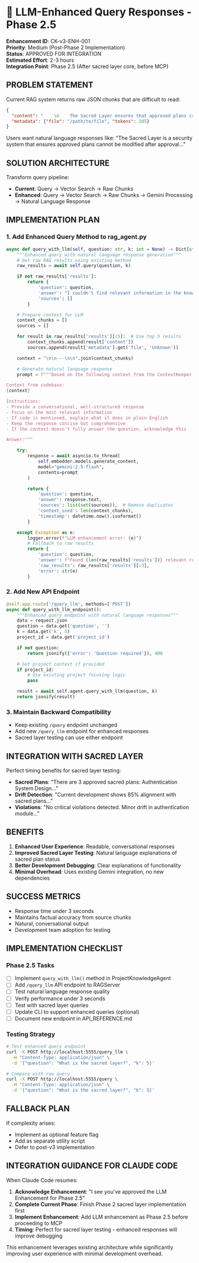# 🧠 LLM-Enhanced Query Responses - Phase 2.5

**Enhancement ID**: CK-v3-ENH-001  
**Priority**: Medium (Post-Phase 2 Implementation)  
**Status**: APPROVED FOR INTEGRATION  
**Estimated Effort**: 2-3 hours  
**Integration Point**: Phase 2.5 (After sacred layer core, before MCP)

## PROBLEM STATEMENT

Current RAG system returns raw JSON chunks that are difficult to read:
```json
{
  "content": "    \n    The Sacred Layer ensures that approved plans cannot be modified\n    and provides strong verification for plan approval.\n    \"\"\"\n    \n    def __init__(self, storage_path: str):",
  "metadata": {"file": "/path/to/file", "tokens": 205}
}
```

Users want natural language responses like: "The Sacred Layer is a security system that ensures approved plans cannot be modified after approval..."

## SOLUTION ARCHITECTURE

Transform query pipeline:
- **Current**: Query → Vector Search → Raw Chunks
- **Enhanced**: Query → Vector Search → Raw Chunks → Gemini Processing → Natural Language Response

## IMPLEMENTATION PLAN

### 1. Add Enhanced Query Method to rag_agent.py

```python
async def query_with_llm(self, question: str, k: int = None) -> Dict[str, Any]:
    """Enhanced query with natural language response generation"""
    # Get raw RAG results using existing method
    raw_results = await self.query(question, k)

    if not raw_results['results']:
        return {
            'question': question,
            'answer': "I couldn't find relevant information in the knowledge base.",
            'sources': []
        }

    # Prepare context for LLM
    context_chunks = []
    sources = []

    for result in raw_results['results'][:5]:  # Use top 5 results
        context_chunks.append(result['content'])
        sources.append(result['metadata'].get('file', 'Unknown'))

    context = "\n\n---\n\n".join(context_chunks)

    # Generate natural language response
    prompt = f"""Based on the following context from the ContextKeeper knowledge base, provide a clear, helpful answer to this question: "{question}"

Context from codebase:
{context}

Instructions:
- Provide a conversational, well-structured response
- Focus on the most relevant information
- If code is mentioned, explain what it does in plain English
- Keep the response concise but comprehensive
- If the context doesn't fully answer the question, acknowledge this

Answer:"""

    try:
        response = await asyncio.to_thread(
            self.embedder.models.generate_content,
            model="gemini-2.5-flash",
            contents=prompt
        )

        return {
            'question': question,
            'answer': response.text,
            'sources': list(set(sources)),  # Remove duplicates
            'context_used': len(context_chunks),
            'timestamp': datetime.now().isoformat()
        }

    except Exception as e:
        logger.error(f"LLM enhancement error: {e}")
        # Fallback to raw results
        return {
            'question': question,
            'answer': f"Found {len(raw_results['results'])} relevant results, but couldn't generate natural language response.",
            'raw_results': raw_results['results'][:3],
            'error': str(e)
        }
```

### 2. Add New API Endpoint

```python
@self.app.route('/query_llm', methods=['POST'])
async def query_with_llm_endpoint():
    """Enhanced query endpoint with natural language responses"""
    data = request.json
    question = data.get('question', '')
    k = data.get('k', 5)
    project_id = data.get('project_id')

    if not question:
        return jsonify({'error': 'Question required'}), 400

    # Set project context if provided
    if project_id:
        # Use existing project focusing logic
        pass

    result = await self.agent.query_with_llm(question, k)
    return jsonify(result)
```

### 3. Maintain Backward Compatibility
- Keep existing `/query` endpoint unchanged
- Add new `/query_llm` endpoint for enhanced responses
- Sacred layer testing can use either endpoint

## INTEGRATION WITH SACRED LAYER

Perfect timing benefits for sacred layer testing:
- **Sacred Plans**: "There are 3 approved sacred plans: Authentication System Design..."
- **Drift Detection**: "Current development shows 85% alignment with sacred plans..."
- **Violations**: "No critical violations detected. Minor drift in authentication module..."

## BENEFITS

1. **Enhanced User Experience**: Readable, conversational responses
2. **Improved Sacred Layer Testing**: Natural language explanations of sacred plan status
3. **Better Development Debugging**: Clear explanations of functionality
4. **Minimal Overhead**: Uses existing Gemini integration, no new dependencies

## SUCCESS METRICS

- Response time under 3 seconds
- Maintains factual accuracy from source chunks
- Natural, conversational output
- Development team adoption for testing

## IMPLEMENTATION CHECKLIST

### Phase 2.5 Tasks
- [ ] Implement `query_with_llm()` method in ProjectKnowledgeAgent
- [ ] Add `/query_llm` API endpoint to RAGServer
- [ ] Test natural language response quality
- [ ] Verify performance under 3 seconds
- [ ] Test with sacred layer queries
- [ ] Update CLI to support enhanced queries (optional)
- [ ] Document new endpoint in API_REFERENCE.md

### Testing Strategy
```bash
# Test enhanced query endpoint
curl -X POST http://localhost:5555/query_llm \
  -H "Content-Type: application/json" \
  -d '{"question": "What is the sacred layer?", "k": 5}'

# Compare with raw query
curl -X POST http://localhost:5555/query \
  -H "Content-Type: application/json" \
  -d '{"question": "What is the sacred layer?", "k": 5}'
```

## FALLBACK PLAN

If complexity arises:
- Implement as optional feature flag
- Add as separate utility script
- Defer to post-v3 implementation

## INTEGRATION GUIDANCE FOR CLAUDE CODE

When Claude Code resumes:

1. **Acknowledge Enhancement**: "I see you've approved the LLM Enhancement for Phase 2.5"
2. **Complete Current Phase**: Finish Phase 2 sacred layer implementation first
3. **Implement Enhancement**: Add LLM enhancement as Phase 2.5 before proceeding to MCP
4. **Timing**: Perfect for sacred layer testing - enhanced responses will improve debugging

This enhancement leverages existing architecture while significantly improving user experience with minimal development overhead.
